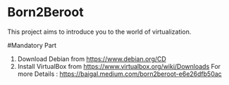 # Born2Beroot
This project aims to introduce you to the world of virtualization.

#Mandatory Part
1. Download Debian from https://www.debian.org/CD
2. Install VirtualBox from https://www.virtualbox.org/wiki/Downloads
For more Details : https://baigal.medium.com/born2beroot-e6e26dfb50ac
